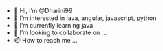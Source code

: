 - 👋 Hi, I’m @Dharini99
- 👀 I’m interested in java, angular, javascript, python
- 🌱 I’m currently learning java
- 💞️ I’m looking to collaborate on ...
- 📫 How to reach me ...

<!---
Dharini99/Dharini99 is a ✨ special ✨ repository because its `README.md` (this file) appears on your GitHub profile.
You can click the Preview link to take a look at your changes.
--->
